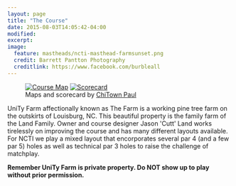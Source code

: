 ```yaml
---
layout: page
title: "The Course"
date: 2015-08-03T14:05:42-04:00
modified:
excerpt:
image:
  feature: mastheads/ncti-masthead-farmsunset.png
  credit: Barrett Pantton Photography
  creditlink: https://www.facebook.com/burbleall
---
```


<figure>
    <a href="{{ site.url }}/images/course-map.jpg" alt="Course Map">
    <img src="{{ site.url }}/images/course-map.jpg" alt="Course Map"></a>
    <a href="{{ site.url }}/images/course-scorecard.jpg" alt="Scorecard">
    <img src="{{ site.url }}/images/course-scorecard.jpg" alt="Scorecard"></a>
    <figcaption>Maps and scorecard by <a href="http://paulvignolaphotography.com/">ChiTown Paul</a></figcaption>
</figure>

UniTy Farm affectionally known as The Farm is a working pine tree farm on the
outskirts of Louisburg, NC.  This beautiful property is the family farm of the
Land Family.  Owner and course designer Jason 'Cutt' Land works tirelessly on
improving the course and has many different layouts available.  For NCTI we
play a mixed layout that encorporates several par 4 (and a few par 5) holes as
well as technical par 3 holes to raise the challenge of matchplay.

**Remember UniTy Farm is private property.  Do NOT show up to play without
prior permission.**

